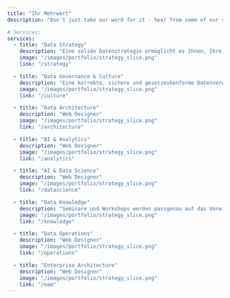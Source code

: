 ```yaml
---
title: "Ihr Mehrwert"
description: "Don't just take our word for it - hear from some of our satisfied users!  Check out some of our testimonials below to see what others are saying about Astroplate."

# Services:
services:
  - title: "Data Strategy"
    description: "Eine solide Datenstrategie ermöglicht es Ihnen, Ihre Datenlandschaft für die Zukunft zu rüsten, Mehrwert aus den Daten zu schöpfen und neue Geschäftsfelder zu erschließen. Dafür müssen bestehende Denkweisen und Prozesse überarbeitet, Fähigkeiten erweitert und klare Grundlagen für die Nutzung fortschrittlicher Technologien wie Künstlicher Intelligenz geschaffen werden."
    image: "/images/portfolio/strategy_slice.png"
    link: "/strategy"

  - title: "Data Governance & Culture"
    description: "Eine korrekte, sichere und gesetzeskonforme Datenverwaltung ist entscheidend, um zuverlässige Entscheidungen zu treffen und Risiken zu minimieren. Starke Data Governance und etablierte Datenkultur steigern die betriebliche Effizienz, fördern Innovationen und verschaffen Ihrem Unternehmen einen Wettbewerbsvorteil."
    image: "/images/portfolio/strategy_slice.png"
    link: "/culture"

  - title: "Data Architecture"
    description: "Web Designer"
    image: "/images/portfolio/strategy_slice.png"
    link: "/architecture"

  - title: "BI & Analytics"
    description: "Web Designer"
    image: "/images/portfolio/strategy_slice.png"
    link: "/analytics"

  - title: "AI & Data Science"
    description: "Web Designer"
    image: "/images/portfolio/strategy_slice.png"
    link: "/datascience"

  - title: "Data Knowledge"
    description: "Seminare und Workshops werden passgenau auf das Vorwissen und die Bedürfnisse der Teilnehmer zugeschnitten, sodass das Gelernte direkt in der Praxis anwendbar ist. Durch kontinuierliche Schulungen und eine lebendige Wissensdatenbank bleibt das Know-how stets frisch und im Unternehmen verfügbar, selbst bei Mitarbeiterwechseln"
    image: "/images/portfolio/strategy_slice.png"
    link: "/knowledge"

  - title: "Data Operations"
    description: "Web Designer"
    image: "/images/portfolio/strategy_slice.png"
    link: "/operations"

  - title: "Enterprise Architecture"
    description: "Web Designer"
    image: "/images/portfolio/strategy_slice.png"
    link: "/eam"
---
```

